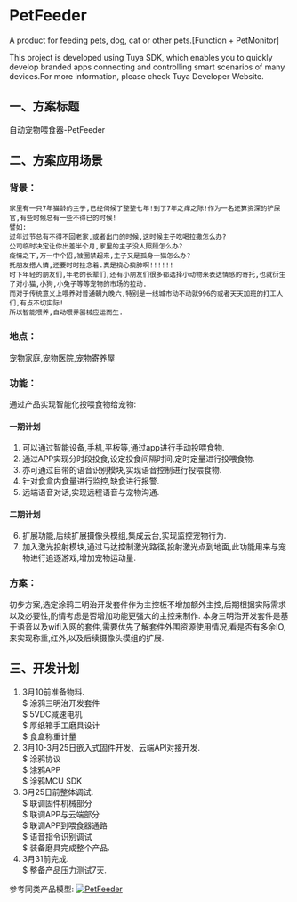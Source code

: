 # PetFeeder
A product for feeding pets, dog, cat or other pets.[Function + PetMonitor]

This project is developed using Tuya SDK, which enables you to quickly develop branded apps connecting and controlling smart scenarios of many devices.For more information, please check Tuya Developer Website.

## 一、方案标题
  自动宠物喂食器-PetFeeder
## 二、方案应用场景
### 背景：
    家里有一只7年猫龄的主子,已经伺候了整整七年!到了7年之痒之际!作为一名还算资深的铲屎官,有些时候总有一些不得已的时候! 
    譬如:
    过年过节总有不得不回老家,或者出门的时候,这时候主子吃喝拉撒怎么办? 
    公司临时决定让你出差半个月,家里的主子没人照顾怎么办? 
    疫情之下,万一中个招,被圈禁起来,主子又是孤身一猫怎么办? 
    托朋友搭人情,还要时时挂念着.真是挠心挠肺啊!!!!!! 
    时下年轻的朋友们,年老的长辈们,还有小朋友们很多都选择小动物来表达情感的寄托,也就衍生了对小猫,小狗,小兔子等等宠物的市场的拉动. 
    而对于传统意义上喂养对普通朝九晚六,特别是一线城市动不动就996的或者天天加班的打工人们,有点不切实际! 
    所以智能喂养,自动喂养器械应运而生. 
### 地点：
宠物家庭,宠物医院,宠物寄养屋
### 功能：
通过产品实现智能化投喂食物给宠物: 
#### 一期计划
1. 可以通过智能设备,手机,平板等,通过app进行手动投喂食物.
2. 通过APP实现分时段投食,设定投食间隔时间,定时定量进行投喂食物.
3. 亦可通过自带的语音识别模块,实现语音控制进行投喂食物.
4. 针对食盒内食量进行监控,缺食进行报警.
5. 远端语音对话,实现远程语音与宠物沟通. 
#### 二期计划
6. 扩展功能,后续扩展摄像头模组,集成云台,实现监控宠物行为.
7. 加入激光投射模块,通过马达控制激光路径,投射激光点到地面,此功能用来与宠物进行追逐游戏,增加宠物运动量.
### 方案：  
  初步方案,选定涂鸦三明治开发套件作为主控板不增加额外主控,后期根据实际需求以及必要性,酌情考虑是否增加功能更强大的主控来制作.
  本身三明治开发套件是基于语音以及wifi入网的套件,需要优先了解套件外围资源使用情况,看是否有多余IO,来实现称重,红外,以及后续摄像头模组的扩展.  
## 三、开发计划
1. 3月10前准备物料.  
  $ 涂鸦三明治开发套件  
  $ 5VDC减速电机  
  $ 厚纸箱手工磨具设计  
  $ 食盒称重计量  
2. 3月10-3月25日嵌入式固件开发、云端API对接开发.  
  $ 涂鸦协议  
  $ 涂鸦APP  
  $ 涂鸦MCU SDK  
3. 3月25日前整体调试.  
  $ 联调固件机械部分  
  $ 联调APP与云端部分  
  $ 联调APP到喂食器通路  
  $ 语音指令识别调试  
  $ 装备磨具完成整个产品.  
4. 3月31前完成.  
  $ 整备产品压力测试7天.  


参考同类产品模型:
[![PetFeeder](https://res.cloudinary.com/marcomontalbano/image/upload/v1615282366/video_to_markdown/images/youtube--riDFYJS5jQ4-c05b58ac6eb4c4700831b2b3070cd403.jpg)](https://youtu.be/riDFYJS5jQ4 "PetFeeder")
